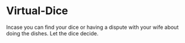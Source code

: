# Virtual-Dice
Incase you can find your dice or having a dispute with your wife about doing the dishes. Let the dice decide. 
